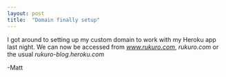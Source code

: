 ```yaml
---
layout: post
title:  "Domain finally setup"
---
```


I got around to setting up my custom domain to work with my Heroku app last night. We can now be accessed from <i>www.rukuro.com</i>, <i>rukuro.com</i> or the usual <i>rukuro-blog.heroku.com</i>

-Matt